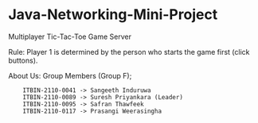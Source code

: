# Java-Networking-Mini-Project
Multiplayer Tic-Tac-Toe Game Server

Rule:
	Player 1 is determined by the person who starts the game first (click buttons).

About Us:
    Group Members (Group F);

        ITBIN-2110-0041 -> Sangeeth Induruwa
        ITBIN-2110-0089 -> Suresh Priyankara (Leader)
        ITBIN-2110-0095 -> Safran Thawfeek 
        ITBIN-2110-0117 -> Prasangi Weerasingha
